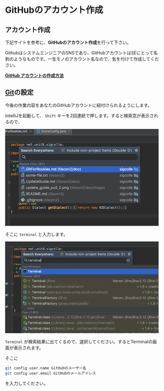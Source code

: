 # GitHubのアカウント作成

## アカウント作成
下記サイトを参考に、**GitHubのアカウント作成**を行って下さい。

GithubはシステムエンジニアのSNSであり、GitHubアカウントはSEにとって名刺のようなものです。一生モノのアカウント名なので、気を付けて作成してください。

**[GitHub アカウントの作成方法](http://fnya.cocolog-nifty.com/blog/2014/01/github-185e.html)**

## [Git](https://git-scm.com/)の設定

今後の作業内容をあなたのGitHubアカウントに紐付けられるようにします。

IntelliJを起動して、 `Shift` キーを2回連続で押します。すると検索窓が表示されるので、

![検索窓](image/install_intellij_add_git_config_1.png)

そこに `terminal` と入力します。

![terminalを探す](image/install_intellij_add_git_config_2.png)

`Terminal` が検索結果に出てくるので、選択してください。するとTerminalの画面が表示されます。

そこに
```sh
git config user.name GitHubのユーザー名
git config user.email GitHubのメールアドレス
```
を入力してください。
